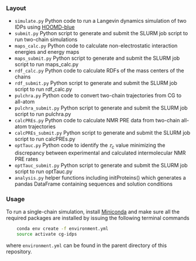 ### Layout

- `simulate.py` Python code to run a Langevin dynamics simulation of two IDPs using [HOOMD-blue](https://hoomd-blue.readthedocs.io/en/latest/)
- `submit.py` Python script to generate and submit the SLURM job script to run two-chain simulations
- `maps_calc.py` Python code to calculate non-electrostatic interaction energies and energy maps
- `maps_submit.py` Python script to generate and submit the SLURM job script to run maps_calc.py
- `rdf_calc.py` Python code to calculate RDFs of the mass centers of the chains
- `rdf_submit.py` Python script to generate and submit the SLURM job script to run rdf_calc.py
- `pulchra.py` Python code to convert two-chain trajectories from CG to all-atom
- `pulchra_submit.py` Python script to generate and submit the SLURM job script to run pulchra.py
- `calcPREs.py` Python code to calculate NMR PRE data from two-chain all-atom trajectories
- `calcPREs_submit.py` Python script to generate and submit the SLURM job script to run calcPREs.py
- `optTauc.py` Python code to identify the _𝜏<sub>c</sub>_ value minimizing the discrepancy between experimental and calculated intermolecular NMR PRE rates
- `optTauc_submit.py` Python script to generate and submit the SLURM job script to run optTauc.py
- `analysis.py` helper functions including initProteins() which generates a pandas DataFrame containing sequences and solution conditions

### Usage

To run a single-chain simulation, install [Miniconda](https://conda.io/miniconda.html) and make sure all the required packages are installed by issuing the following terminal commands

```bash
    conda env create -f environment.yml
    source activate cg-idps
```

where `environment.yml` can be found in the parent directory of this repository.

